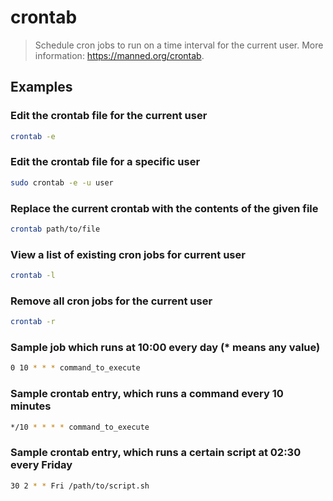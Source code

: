 # crontab

> Schedule cron jobs to run on a time interval for the current user. More information: <https://manned.org/crontab>.

## Examples

### Edit the crontab file for the current user

```bash
crontab -e
```

### Edit the crontab file for a specific user

```bash
sudo crontab -e -u user
```

### Replace the current crontab with the contents of the given file

```bash
crontab path/to/file
```

### View a list of existing cron jobs for current user

```bash
crontab -l
```

### Remove all cron jobs for the current user

```bash
crontab -r
```

### Sample job which runs at 10:00 every day (* means any value)

```bash
0 10 * * * command_to_execute
```

### Sample crontab entry, which runs a command every 10 minutes

```bash
*/10 * * * * command_to_execute
```

### Sample crontab entry, which runs a certain script at 02:30 every Friday

```bash
30 2 * * Fri /path/to/script.sh
```
